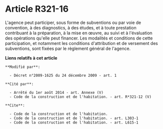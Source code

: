 # Article R321-16

L'agence peut participer, sous forme de subventions ou par voie de convention, à des diagnostics, à des études, et à toute
prestation contribuant à la préparation, à la mise en œuvre, au suivi et à l'évaluation des opérations qu'elle peut financer.
Les modalités et conditions de cette participation, et notamment les conditions d'attribution et de versement des
subventions, sont fixées par le règlement général de l'agence.

**Liens relatifs à cet article**

	**Modifié par**:

	  - Décret n°2009-1625 du 24 décembre 2009 - art. 1

	**Cité par**:

	  - Arrêté du 1er août 2014 - art. Annexe (V)
	  - Code de la construction et de l'habitation. - art. R*321-12 (V)

	**Cite**:

	  - Code de la construction et de l'habitation.
	  - Code de la construction et de l'habitation. - art. L303-1
	  - Code de la construction et de l'habitation. - art. L615-1

